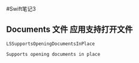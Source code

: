 #Swift笔记3

## Documents 文件 应用支持打开文件

`LSSupportsOpeningDocumentsInPlace `

`Supports opening documents in place`